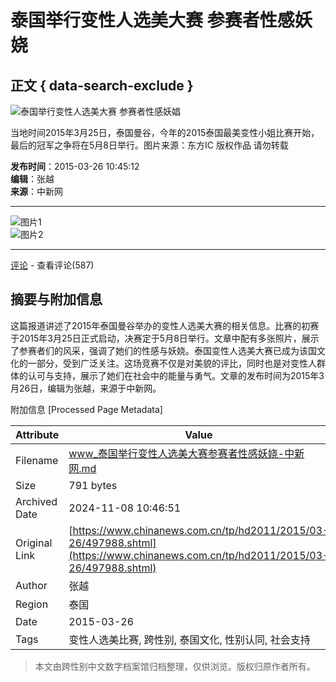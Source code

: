 # 泰国举行变性人选美大赛 参赛者性感妖娆

## 正文 { data-search-exclude }


![泰国举行变性人选美大赛 参赛者性感妖娼](http://i2.chinanews.com/simg/hd/2015/03/26/88f935e1aff947e1b33ef575d0609abe.jpg)

当地时间2015年3月25日，泰国曼谷，今年的2015泰国最美变性小姐比赛开始，最后的冠军之争将在5月8日举行。图片来源：东方IC 版权作品 请勿转载

**发布时间**：2015-03-26 10:45:12  
**编辑**：张越  
**来源**：中新网

---

![图片1](http://i2.chinanews.com/simg/hd/2015/03/26/200x133_70b4d67a541c491e9811f00f029c5fef.jpg)  
![图片2](http://i2.chinanews.com/simg/hd/2015/03/26/200x133_5286707dc3e44617943ab40c764657e2.jpg)  

---

[评论](http://comment.chinanews.com/comments/comments.php?newsid=hd_61944) - 查看评论(587)

## 摘要与附加信息

<!-- tcd_abstract -->
这篇报道讲述了2015年泰国曼谷举办的变性人选美大赛的相关信息。比赛的初赛于2015年3月25日正式启动，决赛定于5月8日举行。文章中配有多张照片，展示了参赛者们的风采，强调了她们的性感与妖娆。泰国变性人选美大赛已成为该国文化的一部分，受到广泛关注。这场竞赛不仅是对美貌的评比，同时也是对变性人群体的认可与支持，展示了她们在社会中的能量与勇气。文章的发布时间为2015年3月26日，编辑为张越，来源于中新网。
<!-- tcd_abstract_end -->

附加信息 [Processed Page Metadata]

| Attribute       | Value                                  |
|-----------------|----------------------------------------|
| Filename        | www_泰国举行变性人选美大赛参赛者性感妖娆-中新网.md                             |
| Size            | 791 bytes                           |
| Archived Date   | 2024-11-08 10:46:51                             |
| Original Link   | [https://www.chinanews.com.cn/tp/hd2011/2015/03-26/497988.shtml](https://www.chinanews.com.cn/tp/hd2011/2015/03-26/497988.shtml)                       |
| Author          | 张越                               |
| Region          | 泰国                               |
| Date            | 2015-03-26                                 |
| Tags            | 变性人选美比赛, 跨性别, 泰国文化, 性别认同, 社会支持                                 |
>
> 本文由跨性别中文数字档案馆归档整理，仅供浏览。版权归原作者所有。
>